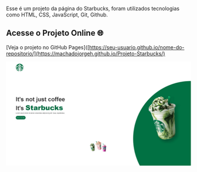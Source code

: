 Esse é um projeto da página do Starbucks, foram utilizados tecnologias como HTML, CSS, JavaScript, Git, Github.

## Acesse o Projeto Online 🌐

[Veja o projeto no GitHub Pages]([https://seu-usuario.github.io/nome-do-repositorio/](https://machadojorgeh.github.io/Projeto-Starbucks/)

![GitHub Logo](ProjetoStarbucks.jpg)

